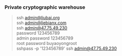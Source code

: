 ### Private cryptographic warehouse

> ssh admin@liubai.org    
> ssh admin@liebianx.com    
> ssh admin@47.75.49.230    
> password 123456789     
> admin password 123456789   
> root password buyaoyongroot    
> sshpass -p '123456789' ssh admin@47.75.49.230    
